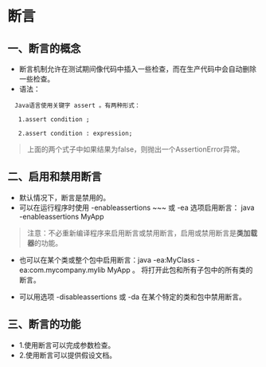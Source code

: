 
# 断言

## 一、断言的概念

- 断言机制允许在测试期间像代码中插入一些检查，而在生产代码中会自动删除一些检查。
- 语法：

~~~
  Java语言使用关键字 assert 。有两种形式：
   
   1.assert condition ;
 
   2.assert condition : expression;

~~~
> 上面的两个式子中如果结果为false，则抛出一个AssertionError异常。 

## 二、启用和禁用断言

- 默认情况下，断言是禁用的。
- 可以在运行程序时使用 -enableassertions ~~~ 或 -ea 选项启用断言： java -enableassertions MyApp

> 注意：不必重新编译程序来启用断言或禁用断言，启用或禁用断言是**类加载器**的功能。

- 也可以在某个类或整个包中启用断言：java -ea:MyClass -ea:com.mycompany.mylib MyApp 。 将打开此包和所有子包中的所有类的断言。

- 可以用选项 -disableassertions 或 -da 在某个特定的类和包中禁用断言。

## 三、断言的功能
- 1.使用断言可以完成参数检查。
- 2.使用断言可以提供假设文档。 
